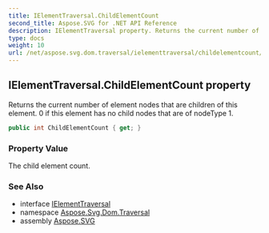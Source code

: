 ```yaml
---
title: IElementTraversal.ChildElementCount
second_title: Aspose.SVG for .NET API Reference
description: IElementTraversal property. Returns the current number of element nodes that are children of this element. 0 if this element has no child nodes that are of nodeType 1
type: docs
weight: 10
url: /net/aspose.svg.dom.traversal/ielementtraversal/childelementcount/
---
```

## IElementTraversal.ChildElementCount property

Returns the current number of element nodes that are children of this element. 0 if this element has no child nodes that are of nodeType 1.

```csharp
public int ChildElementCount { get; }
```

### Property Value

The child element count.

### See Also

* interface [IElementTraversal](../)
* namespace [Aspose.Svg.Dom.Traversal](../../ielementtraversal/)
* assembly [Aspose.SVG](../../../)
